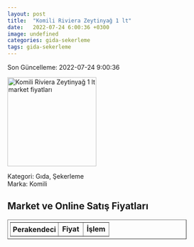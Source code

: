 ```yaml
---
layout: post
title:  "Komili Riviera Zeytinyağ 1 lt"
date:   2022-07-24 6:00:36 +0300
image: undefined
categories: gida-sekerleme
tags: gida-sekerleme
---
```


Son Güncelleme: 2022-07-24 9:00:36

<img src="undefined" width="200" alt="Komili Riviera Zeytinyağ 1 lt market fiyatları" />

Kategori: Gıda, Şekerleme
<br />
Marka: Komili

<h2>Market ve Online Satış Fiyatları</h2>

<table border="1" style="padding: 5px;width:80%;">
  <tr>
    <td style="padding: 5px;"><strong>Perakendeci</strong></td>
    <td><strong>Fiyat</strong></td>
    <td><strong>İşlem</strong></td>
  </tr>
  
</table>
